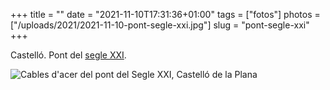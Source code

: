 +++
title = ""
date = "2021-11-10T17:31:36+01:00"
tags = ["fotos"]
photos = ["/uploads/2021/2021-11-10-pont-segle-xxi.jpg"]
slug = "pont-segle-xxi"
+++

Castelló. Pont del [segle XXI](/2019/08/18/it-was-hell.html).

<img alt="Cables d'acer del pont del Segle XXI, Castelló de la Plana" src="/uploads/2021/2021-11-10-pont-segle-xxi.jpg">